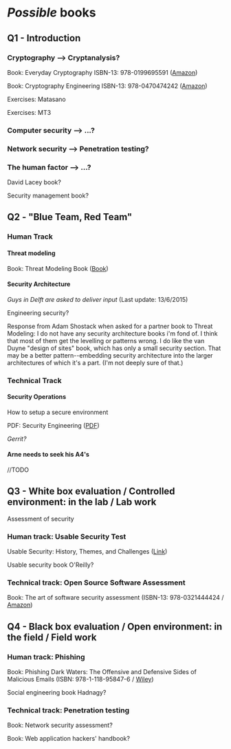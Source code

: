 # *Possible* books

## Q1 - Introduction

### Cryptography --> Cryptanalysis?

Book: Everyday Cryptography ISBN-13: 978-0199695591 ([Amazon](http://www.amazon.com/Everyday-Cryptography-Fundamental-Principles-Applications/dp/0199695598))

Book: Cryptography Engineering ISBN-13: 978-0470474242 ([Amazon](http://www.amazon.com/Cryptography-Engineering-Principles-Practical-Applications/dp/0470474246))

Exercises: Matasano

Exercises: MT3

### Computer security --> ...?

### Network security --> Penetration testing?

### The human factor --> ...?

David Lacey book?

Security management book?

## Q2 - "Blue Team, Red Team"

### Human Track

#### Threat modeling 

Book: Threat Modeling Book ([Book](http://threatmodelingbook.com))

#### Security Architecture

*Guys in Delft are asked to deliver input* (Last update: 13/6/2015)

Engineering security?

Response from Adam Shostack when asked for a partner book to Threat Modeling:
I do not have any security architecture books i'm fond of. I think that most of them get the levelling or patterns wrong. I do like the van Duyne "design of sites" book, which has only a small security section. That may be a better pattern--embedding security architecture into the larger architectures of which it's a part. (I'm not deeply sure of that.)

### Technical Track

#### Security Operations

How to setup a secure environment

PDF: Security Engineering ([PDF](http://www.cl.cam.ac.uk/~rja14/book.html))

*Gerrit?*

#### Arne needs to seek his A4's

//TODO

## Q3 - White box evaluation / Controlled environment: in the lab / Lab work

Assessment of security

### Human track: Usable Security Test

Usable Security: History, Themes, and Challenges ([Link](http://www.morganclaypool.com/doi/abs/10.2200/S00594ED1V01Y201408SPT011))

Usable security book O'Reilly?

### Technical track: Open Source Software Assessment

Book: The art of software security assessment (ISBN-13: 978-0321444424 / [Amazon](http://www.amazon.com/The-Software-Security-Assessment-Vulnerabilities/dp/0321444426))

## Q4 - Black box evaluation / Open environment: in the field / Field work

### Human track: Phishing

Book: Phishing Dark Waters: The Offensive and Defensive Sides of Malicious Emails (ISBN: 978-1-118-95847-6 / [Wiley](http://eu.wiley.com/WileyCDA/WileyTitle/productCd-1118958470.html))

Social engineering book Hadnagy?

### Technical track: Penetration testing

Book: Network security assessment?

Book: Web application hackers' handbook?